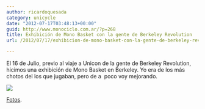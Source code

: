 ```yaml
---
author: ricardoquesada
category: unicycle
date: "2012-07-17T03:48:13+00:00"
guid: http://www.monociclo.com.ar/?p=268
title: Exhibición de Mono Basket con la gente de Berkeley Revolution
url: /2012/07/17/exhibicion-de-mono-basket-con-la-gente-de-berkeley-revolution/

---
```

El 16 de Julio, previo al viaje a Unicon de la gente de Berkeley Revolution, hicimos una exhibición de Mono Basket en Berkeley. Yo era de los más chotos del los que jugaban, pero de a  poco voy mejorando.

![](https://lh6.googleusercontent.com/-fH8MXUmasyg/UBIFZJnL5bI/AAAAAAAAnm8/qLPWwoM2qDo/s400/IMG_1851.JPG)

[Fotos](https://photos.app.goo.gl/HP2FbEypC7ZzSs7N7).
